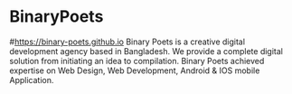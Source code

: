 # BinaryPoets
#https://binary-poets.github.io
Binary Poets is a creative digital development agency based in Bangladesh. We provide a complete digital solution from initiating an idea to compilation. Binary Poets achieved expertise on Web Design, Web Development, Android &amp; IOS mobile Application.
